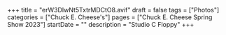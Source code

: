 +++
title = "erW3DIwNt5TxtrMDCtO8.avif"
draft = false
tags = ["Photos"]
categories = ["Chuck E. Cheese's"]
pages = ["Chuck E. Cheese Spring Show 2023"]
startDate = ""
description = "Studio C Floppy"
+++
